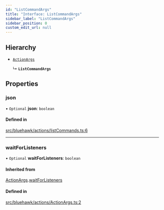 ```yaml
---
id: "ListCommandArgs"
title: "Interface: ListCommandArgs"
sidebar_label: "ListCommandArgs"
sidebar_position: 0
custom_edit_url: null
---
```


## Hierarchy

- [`ActionArgs`](ActionArgs)

  ↳ **`ListCommandArgs`**

## Properties

### json

• `Optional` **json**: `boolean`

#### Defined in

[src/bluehawk/actions/listCommands.ts:6](https://github.com/mongodben/Bluehawk/blob/d355b52/src/bluehawk/actions/listCommands.ts#L6)

___

### waitForListeners

• `Optional` **waitForListeners**: `boolean`

#### Inherited from

[ActionArgs](ActionArgs).[waitForListeners](ActionArgs#waitforlisteners)

#### Defined in

[src/bluehawk/actions/ActionArgs.ts:2](https://github.com/mongodben/Bluehawk/blob/d355b52/src/bluehawk/actions/ActionArgs.ts#L2)
